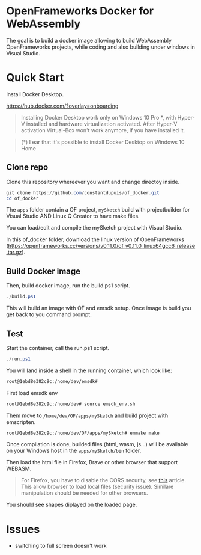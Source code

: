 # OpenFrameworks Docker for WebAssembly

The goal is to build a docker image allowing to build WebAssembly OpenFrameworks projects, while coding and also building under windows in Visual Studio.

# Quick Start

Install Docker Desktop.

https://hub.docker.com/?overlay=onboarding

> Installing Docker Desktop work only on Windows 10 Pro \*, with Hyper-V installed and hardware virtualization activated. After Hyper-V activation Virtual-Box won't work anymore, if you have installed it.

> (\*) I ear that it's possible to install Docker Desktop on Windows 10 Home

## Clone repo

Clone this repository whereever you want and change directoy inside.

```powershell
git clone https://github.com/constantdupuis/of_docker.git
cd of_docker
```

The `apps` folder contain a OF project, `mySketch` build with projectbuilder for Visual Studio AND Linux Q Creator to have make files.

You can load/edit and compile the mySketch project with Visual Studio.

In this of_docker folder, download the linux version of OpenFrameworks (https://openframeworks.cc/versions/v0.11.0/of_v0.11.0_linux64gcc6_release.tar.gz).

## Build Docker image

Then, build docker image, run the build.ps1 script.

```powershell
./build.ps1
```

This will build an image with OF and emsdk setup.
Once image is build you get back to you command prompt.

## Test

Start the container, call the run.ps1 script.

```powershell
./run.ps1
```

You will land inside a shell in the running container, which look like:

```bash
root@1ebd8e382c9c:/home/dev/emsdk#
```

First load emsdk env

```bash
root@1ebd8e382c9c:/home/dev# source emsdk_env.sh
```

Them move to `/home/dev/OF/apps/mySketch` and build project with emscripten.

```bash
root@1ebd8e382c9c:/home/dev/OF/apps/mySketch# emmake make
```

Once compilation is done, builded files (html, wasm, js...) will be available on your Windows host in the `apps/mySketch/bin` folder.

Then load the html file in Firefox, Brave or other browser that support WEBASM.

> For Firefox, you have to disable the CORS security, see [this](http://testingfreak.com/how-to-fix-cross-origin-request-security-cors-error-in-firefox-chrome-and-ie/) article. This allow browser to load local files (security issue). Similare manipulation should be needed for other browsers.

You should see shapes diplayed on the loaded page.

# Issues

- switching to full screen doesn't work
